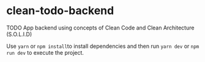 # clean-todo-backend
TODO App backend using concepts of Clean Code and Clean Architecture (S.O.L.I.D)

Use `yarn` or `npm install`to install dependencies and then run `yarn dev` or `npm run dev` to execute the project. 
